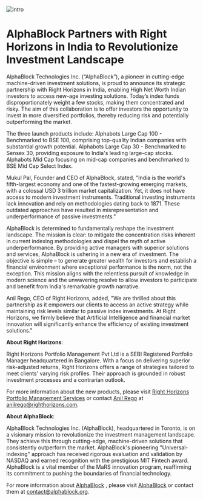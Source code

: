 ![intro](/right_horizons/intro.png)

# AlphaBlock Partners with Right Horizons in India to Revolutionize Investment Landscape


AlphaBlock Technologies Inc. (“AlphaBlock”), a pioneer in cutting-edge machine-driven investment solutions, is proud to announce its strategic partnership with Right Horizons in India, enabling High Net Worth Indian investors to access new-age investing solutions. Today’s index funds disproportionately weight a few stocks, making them concentrated and risky. The aim of this collaboration is to offer investors the opportunity to invest in more diversified portfolios, thereby reducing risk and potentially outperforming the market.

The three launch products include: Alphabots Large Cap 100 - Benchmarked to BSE 100, comprising top-quality Indian companies with substantial growth potential. Alphabots Large Cap 30 - Benchmarked to Sensex 30, providing exposure to India's leading large-cap stocks. Alphabots Mid Cap focusing on mid-cap companies and benchmarked to BSE Mid Cap Select Index.

Mukul Pal, Founder and CEO of AlphaBlock, stated, "India is the world's fifth-largest economy and one of the fastest-growing emerging markets, with a colossal USD 3 trillion market capitalization. Yet, it does not have access to modern investment instruments. Traditional investing instruments lack innovation and rely on methodologies dating back to 1871. These outdated approaches have resulted in misrepresentation and underperformance of passive investments."

AlphaBlock is determined to fundamentally reshape the investment landscape. The mission is clear: to mitigate the concentration risks inherent in current indexing methodologies and dispel the myth of active underperformance. By providing active managers with superior solutions and services, AlphaBlock is ushering in a new era of investment. The objective is simple – to generate greater wealth for investors and establish a financial environment where exceptional performance is the norm, not the exception. This mission aligns with the relentless pursuit of knowledge in modern science and the unwavering resolve to allow investors to participate and benefit from India's remarkable growth narrative.

Anil Rego, CEO of Right Horizons, added, "We are thrilled about this partnership as it empowers our clients to access an active strategy while maintaining risk levels similar to passive index investments. At Right Horizons, we firmly believe that Artificial Intelligence and financial market innovation will significantly enhance the efficiency of existing investment solutions."

**About Right Horizons**:

Right Horizons Portfolio Management Pvt Ltd is a SEBI Registered Portfolio Manager headquartered in Bangalore. With a focus on delivering superior risk-adjusted returns, Right Horizons offers a range of strategies tailored to meet clients' varying risk profiles. Their approach is grounded in robust investment processes and a contrarian outlook.

For more information about the new products, please visit [Right Horizons Portfolio Management Services](https://www.linkedin.com/showcase/right-horizons-portfolio-management-services/?lipi=urn%3Ali%3Apage%3Ad_flagship3_pulse_read%3BerLvu1inRCe2K9cNP6X7tg%3D%3D) or contact [Anil Rego](https://www.linkedin.com/in/anilrego/?lipi=urn%3Ali%3Apage%3Ad_flagship3_pulse_read%3BerLvu1inRCe2K9cNP6X7tg%3D%3D) at anilrego@righthorizons.com.

**About AlphaBlock**:

AlphaBlock Technologies Inc. (AlphaBlock), headquartered in Toronto, is on a visionary mission to revolutionize the investment management landscape. They achieve this through cutting-edge, machine-driven solutions that consistently outperform the market. AlphaBlock's pioneering "Universal-indexing" approach has received rigorous evaluation and validation by NASDAQ and earned recognition with the prestigious MIT Fintech award. AlphaBlock is a vital member of the MaRS innovation program, reaffirming its commitment to pushing the boundaries of financial technology.

For more information about [AlphaBlock](https://www.linkedin.com/company/alphablockio/?lipi=urn%3Ali%3Apage%3Ad_flagship3_pulse_read%3BerLvu1inRCe2K9cNP6X7tg%3D%3D) , please visit [AlphaBlock](https://alphablock.org/) or contact them at contact@alphablock.org.

